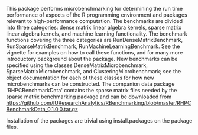 This package performs microbenchmarking for determining the run time
performance of aspects of the R programming environment and packages relevant
to high-performance computation.  The benchmarks are divided into three
categories: dense matrix linear algebra kernels, sparse matrix linear algebra
kernels, and machine learning functionality.  The benchmark functions covering
the three categories are RunDenseMatrixBenchmark, RunSparseMatrixBenchmark,
RunMachineLearningBenchmark.  See the vignette for examples on how to call
these functions, and for many more introductory background about the package.
New benchmarks can be specified using the classes DenseMatrixMicrobenchmark,
SparseMatrixMicrobenchmark, and ClusteringMicrobenchmark; see the object
documentation for each of these classes for how new microbenchmarks can be 
constructed.  The companion data package 'RHPCBenchmarkData' contains the
sparse matrix files needed by the sparse matrix benchmarking package and
can be downloaded from https://github.com/IUResearchAnalytics/RBenchmarking/blob/master/RHPCBenchmarkData_0.1.0.0.tar.gz

Installation of the packages are trivial using install.packages on the package
files.

